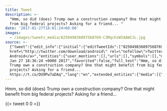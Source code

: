 ```yaml
---
title: Tweet
description: >-
  "Hmm, so did (does) Trump own a construction company? One that might benefit
  from big federal projects? Asking for a friend... "
date: '2017-01-27T18:01:24+00:00'
images:
  - /images/tweets_media/825049836097568769-C3MqchzWIAAWIJL.jpg
source: >-
  {"tweet":{"edit_info":{"initial":{"editTweetIds":["825049836097568769"],"editableUntil":"2017-01-27T19:36:24.267Z","editsRemaining":"5","isEditEligible":true}},"retweeted":false,"source":"<a
  href=\"http://twitter.com/download/android\" rel=\"nofollow\">Twitter for
  Android</a>","entities":{"user_mentions":[],"urls":[],"symbols":[],"media":[{"expanded_url":"https://twitter.com/toychicken/status/825049836097568769/photo/1","indices":["126","149"],"url":"https://t.co/DU9Pw7aDAq","media_url":"http://pbs.twimg.com/tweet_video_thumb/C3MqchzWIAAWIJL.jpg","id_str":"825049826337366016","id":"825049826337366016","media_url_https":"https://pbs.twimg.com/tweet_video_thumb/C3MqchzWIAAWIJL.jpg","sizes":{"small":{"w":"498","h":"218","resize":"fit"},"large":{"w":"498","h":"218","resize":"fit"},"medium":{"w":"498","h":"218","resize":"fit"},"thumb":{"w":"150","h":"150","resize":"crop"}},"type":"photo","display_url":"pic.twitter.com/DU9Pw7aDAq"}],"hashtags":[]},"display_text_range":["0","149"],"favorite_count":"0","id_str":"825049836097568769","truncated":false,"retweet_count":"0","id":"825049836097568769","possibly_sensitive":false,"created_at":"Fri
  Jan 27 18:36:24 +0000 2017","favorited":false,"full_text":"Hmm, so did (does)
  Trump own a construction company? One that might benefit from big federal
  projects? Asking for a friend...
  https://t.co/DU9Pw7aDAq","lang":"en","extended_entities":{"media":[{"expanded_url":"https://twitter.com/toychicken/status/825049836097568769/photo/1","indices":["126","149"],"url":"https://t.co/DU9Pw7aDAq","media_url":"http://pbs.twimg.com/tweet_video_thumb/C3MqchzWIAAWIJL.jpg","id_str":"825049826337366016","video_info":{"aspect_ratio":["249","109"],"variants":[{"bitrate":"0","content_type":"video/mp4","url":"https://video.twimg.com/tweet_video/C3MqchzWIAAWIJL.mp4"}]},"id":"825049826337366016","media_url_https":"https://pbs.twimg.com/tweet_video_thumb/C3MqchzWIAAWIJL.jpg","sizes":{"small":{"w":"498","h":"218","resize":"fit"},"large":{"w":"498","h":"218","resize":"fit"},"medium":{"w":"498","h":"218","resize":"fit"},"thumb":{"w":"150","h":"150","resize":"crop"}},"type":"animated_gif","display_url":"pic.twitter.com/DU9Pw7aDAq"}]}}}
---
```

Hmm, so did (does) Trump own a construction company? One that might benefit from big federal projects? Asking for a friend... 
    
{{< tweet 0 0 >}}
    
